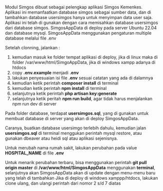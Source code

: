 Modul Simgos dibuat sebagai pelengkap aplikasi Simgos Kemenkes.
Aplikasi ini memanfaatkan database simgos sebagai sumber data, dan di tambahkan database usersimgos hanya untuk menyimpan data user saja.
Aplikasi ini telah di gunakan dengan cara memisahkan database usersimgos dari database simgos. 
SimgosAppData di deploy pada server Ubuntu 22.04 dan database mysql.
SimgosAppData menggunakan pengaturan multiple database melalui file .env 

Setelah clonning, jalankan :

1. kemudian masuk ke folder tempat aplikasi di deploy, jika di linux maka di folder /var/www/html/SimgoAppData, jika di windows xampp adanya di htdocs
2. copy **.env.example** menjadi **.env**
3. lakukan penyesuaian isi file **.env** sesuai catatan yang ada di dalamnya
4. kemudian ketik perintah **composer install** di terminal
5. kemudian ketik perintah **npm install** di terminal
6. selanjutnya ketik perintah **php artisan key:generate** 
7. selanjutnya ketik peritah **npm run build**, agar tidak harus menjalankan npm run dev di server

Pada folder database, terdapat **usersimgos.sql**, yang di gunakan untuk membuat database di server yang akan di deploy SimgosAppData. 

Caranya, buatkan database usersimgo terlebih dahulu, kemudian jalan **usersimgos.sql** di terminal menggukan perintah mysql restore, atau gunakan dbeaver atau heidi sql atau aplikasi sejenisnya.

Untuk merubah nama rumah sakit, lakukan perubahan pada value **HOSPITAL_NAME** di file **.env**

Untuk menarik perubahan terbaru, bisa menggunakan perintah **git pull origin master** di **/var/www/html/SimgosAppData** menggunakan **terminal**, selanjutnya akan SimgosAppData akan di update dengan menu-menu baru yang telah di tambahkan 
Jika di deploy di windows xamppp/htdocs, lakukan clone ulang, dan ulangi perintah dari nomor 2 s/d 7 diatas
